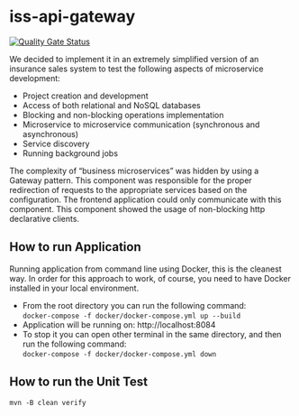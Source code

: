 # iss-api-gateway

[![Quality Gate Status](https://sonarcloud.io/api/project_badges/measure?project=iss-api-gateway&metric=alert_status)](https://sonarcloud.io/dashboard?id=iss-api-gateway)

We decided to implement it in an extremely simplified version of an insurance sales system to test the following aspects of microservice development:

* Project creation and development
* Access of both relational and NoSQL databases
* Blocking and non-blocking operations implementation
* Microservice to microservice communication (synchronous and asynchronous)
* Service discovery
* Running background jobs

The complexity of “business microservices” was hidden by using a Gateway pattern. This component was responsible for the proper redirection of requests to the appropriate services based on the configuration. The frontend application could only communicate with this component. This component showed the usage of non-blocking http declarative clients.

## How to run Application

Running application from command line using Docker, this is the cleanest way.
In order for this approach to work, of course, you need to have Docker installed in your local environment.

* From the root directory you can run the following command:<br/>
    ```docker-compose -f docker/docker-compose.yml up --build```
* Application will be running on: http://localhost:8084
* To stop it you can open other terminal in the same directory, and then run the following command:<br/>
    ```docker-compose -f docker/docker-compose.yml down```

## How to run the Unit Test

```mvn -B clean verify```